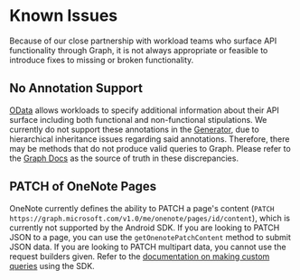 # Known Issues
Because of our close partnership with workload teams who surface API functionality through Graph, it is not always appropriate or feasible to introduce fixes to missing or broken functionality.

## No Annotation Support
[OData](http://docs.oasis-open.org/odata/odata/v4.0/errata03/os/complete/part3-csdl/odata-v4.0-errata03-os-part3-csdl-complete.html#_Toc453752630) allows workloads to specify additional information about their API surface including both functional and non-functional stipulations. We currently do not support these annotations in the [Generator](https://github.com/microsoftgraph/MSGraph-SDK-Code-Generator), due to hierarchical inheritance issues regarding said annotations. Therefore, there may be methods that do not produce valid queries to Graph. Please refer to the [Graph Docs](https://developer.microsoft.com/en-us/graph/docs/concepts/overview) as the source of truth in these discrepancies.

## PATCH of OneNote Pages
OneNote currently defines the ability to PATCH a page's content (```PATCH https://graph.microsoft.com/v1.0/me/onenote/pages/id/content```), which is currently not supported by the Android SDK. If you are looking to PATCH JSON to a page, you can use the ```getOnenotePatchContent``` method to submit JSON data. If you are looking to PATCH multipart data, you cannot use the request builders given. Refer to the [documentation on making custom queries](https://github.com/microsoftgraph/msgraph-sdk-android/blob/master/docs/custom-queries.md) using the SDK.

